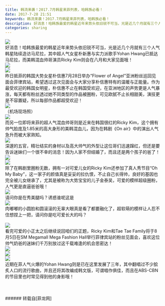 ```yaml
---
title: 韩流来袭！2017.7月韩星来菲列表，哈韩族必看！
date: 2017-7-28 21:51
keywords: 韩流来袭！2017.7月韩星来菲列表，哈韩族必看！
description: 好消息！哈韩族最爱的韩星近年来势头依旧锐不可当，光是近几个月就有三个人气韩星陆续造访马尼拉，其中超人气女星朴新惠与实力派歌手Yohan Hwang已抵达马尼拉，而美韩混血帅哥演员Ricky Kim则会在八月和大家见面哦！昨日抵菲的韩国大势女星朴信惠7月28日举办“Flower of Angel”亚洲粉丝巡回见面会菲律宾站，希望透过这次见面会与大家分享朴信惠特有的温暖与正能量。作为最受欢迎的韩国女明星，朴信惠不止在韩国受欢迎，在亚洲地区的声势更是人气暴涨，每天都有粉丝透过她不同类型的作品被圈粉，可见欧腻不止长相甜美，演技更是不容置疑，所以每部作品都超受欢迎！（机场现场照）而另一位即将来菲的超人气混血帅哥则是近来在韩国很红的Ricky Kim，这个拥有帅气脸庞及1.85米的高大身形的美韩混血儿，因为在韩剧《On air》中的演出人气急升而被大家熟知。深邃的五官，精壮结实的身材以及高大帅气的外型让这位哥们迅速蹿红，但还是要告诉迷妹们一个很不幸的消息！因为人家不但结婚了，而且还是两个孩子的爸了！除了在韩剧里圈粉无数，拥有一对可爱儿女的Ricky Kim还参加了真人秀节目“Oh My Baby”，这一家子的颜值真是妥妥的拉仇恨，不止自己长得帅，良好的基因也完全被儿女继承了，尤其是被称为大势宝宝的儿子金泰吴，可爱的模样超级圈粉，人气更是直逼爸爸哦！请问你是在秀美腿吗？诱惑谁呢这是肉嘟嘟的小圆脸和圆滚滚的无辜大眼真是看了都要融化了，超软萌的模样让人忍不住想捏上一把，请问你是吃可爱长大的吗？看完可爱的小正太之后继续说回咱们的正题，Ricky Kim和Tae Tae Family将于8月5日在SM Megamall Mega Fashion Hall举行菲律宾站的粉丝见面会，喜欢这位帅气奶爸的迷妹们千万别放过这千载难逢的机会思密达！近期在菲人气火爆的Yohan Hwang则是已在这里发展了三年，其中翻唱过不少脍炙人口的流行歌曲，并且还将其改编成韩文版，可谓唱作俱佳，而且在ABS-CBN的节目里也时常见得到他的身影哦！
categories: sharing
---
```

<td class="t_f" id="postmessage_829248">


<img aid="596518" data-cf-modified-689c54522fc9beac4cf34bd6-="" file="data/attachment/forum/201707/28/204425z4prpdarfq4zi3rd.jpg.thumb.jpg" id="aimg_596518" inpost="1" onclick="" onmouseover="" src="http://www.flw.ph/data/attachment/forum/201707/28/204425z4prpdarfq4zi3rd.jpg" style="cursor:pointer" zoomfile="data/attachment/forum/201707/28/204425z4prpdarfq4zi3rd.jpg"/>


<br/>
好消息！哈韩族最爱的韩星近年来势头依旧锐不可当，光是近几个月就有三个人气韩星陆续造访马尼拉，其中超人气女星朴新惠与实力派歌手Yohan Hwang已抵达马尼拉，而美韩混血帅哥演员Ricky Kim则会在八月和大家见面哦！<br/>

<img aid="596524" data-cf-modified-689c54522fc9beac4cf34bd6-="" file="data/attachment/forum/201707/28/210550leuq9eebxkc9lb4w.jpg.thumb.jpg" id="aimg_596524" inpost="1" onclick="" onmouseover="" src="http://www.flw.ph/data/attachment/forum/201707/28/210550leuq9eebxkc9lb4w.jpg" style="cursor:pointer" zoomfile="data/attachment/forum/201707/28/210550leuq9eebxkc9lb4w.jpg"/>


<br/>

<img aid="596525" data-cf-modified-689c54522fc9beac4cf34bd6-="" file="data/attachment/forum/201707/28/210552xi4ibb5vbv4b409s.jpg.thumb.jpg" id="aimg_596525" inpost="1" onclick="" onmouseover="" src="http://www.flw.ph/data/attachment/forum/201707/28/210552xi4ibb5vbv4b409s.jpg" style="cursor:pointer" zoomfile="data/attachment/forum/201707/28/210552xi4ibb5vbv4b409s.jpg"/>


<br/>
昨日抵菲的韩国大势女星朴信惠7月28日举办“Flower of Angel”亚洲粉丝巡回见面会菲律宾站，希望透过这次见面会与大家分享朴信惠特有的温暖与正能量。作为最受欢迎的韩国女明星，朴信惠不止在韩国受欢迎，在亚洲地区的声势更是人气暴涨，每天都有粉丝透过她不同类型的作品被圈粉，可见欧腻不止长相甜美，演技更是不容置疑，所以每部作品都超受欢迎！<br/>

<img aid="596529" data-cf-modified-689c54522fc9beac4cf34bd6-="" file="data/attachment/forum/201707/28/210611weqh6azqapa61y1h.jpg.thumb.jpg" id="aimg_596529" inpost="1" onclick="" onmouseover="" src="http://www.flw.ph/data/attachment/forum/201707/28/210611weqh6azqapa61y1h.jpg" style="cursor:pointer" zoomfile="data/attachment/forum/201707/28/210611weqh6azqapa61y1h.jpg"/>


<br/>
（机场现场照）<br/>

<img aid="596527" data-cf-modified-689c54522fc9beac4cf34bd6-="" file="data/attachment/forum/201707/28/210554rnu4ovhxxx39rljz.jpg.thumb.jpg" id="aimg_596527" inpost="1" onclick="" onmouseover="" src="http://www.flw.ph/data/attachment/forum/201707/28/210554rnu4ovhxxx39rljz.jpg" style="cursor:pointer" zoomfile="data/attachment/forum/201707/28/210554rnu4ovhxxx39rljz.jpg"/>


<br/>
而另一位即将来菲的超人气混血帅哥则是近来在韩国很红的Ricky Kim，这个拥有帅气脸庞及1.85米的高大身形的美韩混血儿，因为在韩剧《On air》中的演出人气急升而被大家熟知。<br/>

<img aid="596526" data-cf-modified-689c54522fc9beac4cf34bd6-="" file="data/attachment/forum/201707/28/210553ziucewe4fqwype5f.jpg.thumb.jpg" id="aimg_596526" inpost="1" onclick="" onmouseover="" src="http://www.flw.ph/data/attachment/forum/201707/28/210553ziucewe4fqwype5f.jpg" style="cursor:pointer" zoomfile="data/attachment/forum/201707/28/210553ziucewe4fqwype5f.jpg"/>


<br/>
深邃的五官，精壮结实的身材以及高大帅气的外型让这位哥们迅速蹿红，但还是要告诉迷妹们一个很不幸的消息！因为人家不但结婚了，而且还是两个孩子的爸了！<br/>

<img aid="596521" data-cf-modified-689c54522fc9beac4cf34bd6-="" file="data/attachment/forum/201707/28/210543j4r64ez7c3342u49.jpg.thumb.jpg" id="aimg_596521" inpost="1" onclick="" onmouseover="" src="http://www.flw.ph/data/attachment/forum/201707/28/210543j4r64ez7c3342u49.jpg" style="cursor:pointer" zoomfile="data/attachment/forum/201707/28/210543j4r64ez7c3342u49.jpg"/>


<br/>

<img aid="596531" data-cf-modified-689c54522fc9beac4cf34bd6-="" file="data/attachment/forum/201707/28/210616rrmqnjjee9zghph7.jpg.thumb.jpg" id="aimg_596531" inpost="1" onclick="" onmouseover="" src="http://www.flw.ph/data/attachment/forum/201707/28/210616rrmqnjjee9zghph7.jpg" style="cursor:pointer" zoomfile="data/attachment/forum/201707/28/210616rrmqnjjee9zghph7.jpg"/>


<br/>
除了在韩剧里圈粉无数，拥有一对可爱儿女的Ricky Kim还参加了真人秀节目“Oh My Baby”，这一家子的颜值真是妥妥的拉仇恨，不止自己长得帅，良好的基因也完全被儿女继承了，尤其是被称为大势宝宝的儿子金泰吴，可爱的模样超级圈粉，人气更是直逼爸爸哦！<br/>

<img aid="596528" data-cf-modified-689c54522fc9beac4cf34bd6-="" file="data/attachment/forum/201707/28/210556kk104j81k5417kg1.jpg.thumb.jpg" id="aimg_596528" inpost="1" onclick="" onmouseover="" src="http://www.flw.ph/data/attachment/forum/201707/28/210556kk104j81k5417kg1.jpg" style="cursor:pointer" zoomfile="data/attachment/forum/201707/28/210556kk104j81k5417kg1.jpg"/>


<br/>
请问你是在秀美腿吗？诱惑谁呢这是<br/>

<img aid="596523" data-cf-modified-689c54522fc9beac4cf34bd6-="" file="data/attachment/forum/201707/28/210547r66kt4tcg4ots5dp.jpeg.thumb.jpg" id="aimg_596523" inpost="1" onclick="" onmouseover="" src="http://www.flw.ph/data/attachment/forum/201707/28/210547r66kt4tcg4ots5dp.jpeg" style="cursor:pointer" zoomfile="data/attachment/forum/201707/28/210547r66kt4tcg4ots5dp.jpeg"/>


<br/>
肉嘟嘟的小圆脸和圆滚滚的无辜大眼真是看了都要融化了，超软萌的模样让人忍不住想捏上一把，请问你是吃可爱长大的吗？<br/>
<br/>

<img aid="596522" data-cf-modified-689c54522fc9beac4cf34bd6-="" file="data/attachment/forum/201707/28/210545gteetd2ymt00dk6u.jpeg.thumb.jpg" id="aimg_596522" inpost="1" onclick="" onmouseover="" src="http://www.flw.ph/data/attachment/forum/201707/28/210545gteetd2ymt00dk6u.jpeg" style="cursor:pointer" zoomfile="data/attachment/forum/201707/28/210545gteetd2ymt00dk6u.jpeg"/>


<br/>
看完可爱的小正太之后继续说回咱们的正题，Ricky Kim和Tae Tae Family将于8月5日在SM Megamall Mega Fashion Hall举行菲律宾站的粉丝见面会，喜欢这位帅气奶爸的迷妹们千万别放过这千载难逢的机会思密达！<br/>

<img aid="596573" data-cf-modified-689c54522fc9beac4cf34bd6-="" file="data/attachment/forum/201707/28/214450c27adm3bd7dgj14k.jpg.thumb.jpg" id="aimg_596573" inpost="1" onclick="" onmouseover="" src="http://www.flw.ph/data/attachment/forum/201707/28/214450c27adm3bd7dgj14k.jpg" style="cursor:pointer" zoomfile="data/attachment/forum/201707/28/214450c27adm3bd7dgj14k.jpg"/>


<br/>

<img aid="596571" data-cf-modified-689c54522fc9beac4cf34bd6-="" file="data/attachment/forum/201707/28/214439sf77f4vv5sv4zbsh.jpg.thumb.jpg" id="aimg_596571" inpost="1" onclick="" onmouseover="" src="http://www.flw.ph/data/attachment/forum/201707/28/214439sf77f4vv5sv4zbsh.jpg" style="cursor:pointer" zoomfile="data/attachment/forum/201707/28/214439sf77f4vv5sv4zbsh.jpg"/>


<br/>

<img aid="596572" data-cf-modified-689c54522fc9beac4cf34bd6-="" file="data/attachment/forum/201707/28/214443xyy3esbdgerhgdrd.jpg.thumb.jpg" id="aimg_596572" inpost="1" onclick="" onmouseover="" src="http://www.flw.ph/data/attachment/forum/201707/28/214443xyy3esbdgerhgdrd.jpg" style="cursor:pointer" zoomfile="data/attachment/forum/201707/28/214443xyy3esbdgerhgdrd.jpg"/>


<br/>
近期在菲人气火爆的Yohan Hwang则是已在这里发展了三年，其中翻唱过不少脍炙人口的流行歌曲，并且还将其改编成韩文版，可谓唱作俱佳，而且在ABS-CBN的节目里也时常见得到他的身影哦！<br/>
<br/>
<br/>
<br/>
</td>
###### 转载自[菲龙网]